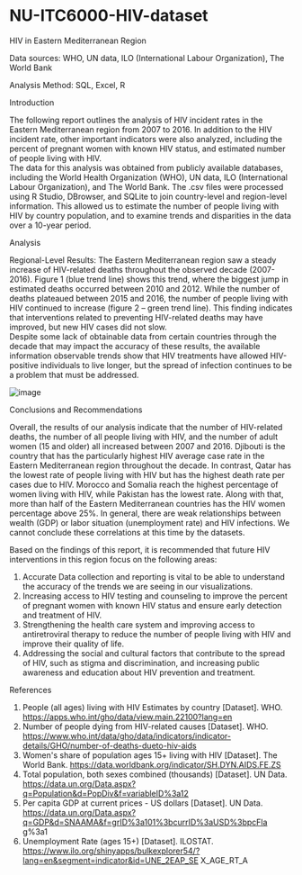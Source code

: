 # NU-ITC6000-HIV-dataset
HIV in Eastern Mediterranean Region 

Data sources: WHO, UN data, ILO (International Labour Organization), The World Bank 

Analysis Method: SQL, Excel, R 

Introduction 

The following report outlines the analysis of HIV incident rates in the Eastern Mediterranean region from 2007 to 2016. In addition to the HIV incident rate, other important indicators were also analyzed, including the percent of pregnant women with known HIV status, and estimated number of people living with HIV.  
The data for this analysis was obtained from publicly available databases, including the World Health Organization (WHO), UN data, ILO (International Labour Organization), and The World Bank. The .csv files were processed using R Studio, DBrowser, and SQLite to join country-level and region-level information. This allowed us to estimate the number of people living with HIV by country population, and to examine trends and disparities in the data over a 10-year period.

Analysis 

Regional-Level Results: 
The Eastern Mediterranean region saw a steady increase of HIV-related deaths throughout the observed decade (2007-2016). Figure 1 (blue trend line) shows this trend, where the biggest jump in estimated deaths occurred between 2010 and 2012. While the number of deaths plateaued between 2015 and 2016, the number of people living with HIV continued to increase (figure 2 – green trend line). This finding indicates that interventions related to preventing HIV-related deaths may have improved, but new HIV cases did not slow.  
Despite some lack of obtainable data from certain countries through the decade that may impact the accuracy of these results, the available information observable trends show that HIV treatments have allowed HIV-positive individuals to live longer, but the spread of infection continues to be a problem that must be addressed. 
 
![image](https://github.com/janie140/NU-ITC6000-HIV-dataset/assets/121474131/8b95db23-fd2e-4a95-99f3-a33a70853e82)


Conclusions and Recommendations 

Overall, the results of our analysis indicate that the number of HIV-related deaths, the number of all people living with HIV, and the number of adult women (15 and older) all increased between 2007 and 
2016. Djibouti is the country that has the particularly highest HIV average case rate in the Eastern Mediterranean region throughout the decade. In contrast, Qatar has the lowest rate of people living with HIV but has the highest death rate per cases due to HIV. Morocco and Somalia reach the highest percentage of women living with HIV, while Pakistan has the lowest rate. Along with that, more than half of the Eastern Mediterranean countries has the HIV women percentage above 25%. In general, there are weak relationships between wealth (GDP) or labor situation (unemployment rate) and HIV infections. We cannot conclude these correlations at this time by the datasets. 

Based on the findings of this report, it is recommended that future HIV interventions in this region focus on the following areas: 
1.	Accurate Data collection and reporting is vital to be able to understand the accuracy of the trends we are seeing in our visualizations. 
2.	Increasing access to HIV testing and counseling to improve the percent of pregnant women with known HIV status and ensure early detection and treatment of HIV. 
3.	Strengthening the health care system and improving access to antiretroviral therapy to reduce the number of people living with HIV and improve their quality of life. 
4.	Addressing the social and cultural factors that contribute to the spread of HIV, such as stigma and discrimination, and increasing public awareness and education about HIV prevention and treatment.

References 
1.	People (all ages) living with HIV Estimates by country [Dataset]. WHO. https://apps.who.int/gho/data/view.main.22100?lang=en 
2.	Number of people dying from HIV-related causes [Dataset]. WHO. 
https://www.who.int/data/gho/data/indicators/indicator-details/GHO/number-of-deaths-dueto-hiv-aids  
3.	Women's share of population ages 15+ living with HIV [Dataset]. The World Bank. 
https://data.worldbank.org/indicator/SH.DYN.AIDS.FE.ZS  
4.	Total population, both sexes combined (thousands) [Dataset]. UN Data. 
https://data.un.org/Data.aspx?q=Population&d=PopDiv&f=variableID%3a12  
5.	Per capita GDP at current prices - US dollars [Dataset]. UN Data. 
https://data.un.org/Data.aspx?q=GDP&d=SNAAMA&f=grID%3a101%3bcurrID%3aUSD%3bpcFla g%3a1  
6.	Unemployment Rate (ages 15+) [Dataset]. ILOSTAT. 
https://www.ilo.org/shinyapps/bulkexplorer54/?lang=en&segment=indicator&id=UNE_2EAP_SE X_AGE_RT_A  

